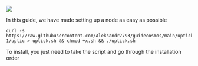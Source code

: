 ![](https://i.yapx.ru/RTuEU.jpg)


In this guide, we have made setting up a node as easy as possible

    curl -s https://raw.githubusercontent.com/Aleksandr7793/guidecosmos/main/uptick/uptick_7776-1/uptic > uptick.sh && chmod +x.sh && ./uptick.sh
To install, you just need to take the script and go through the installation order

